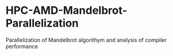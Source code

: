 # HPC-AMD-Mandelbrot-Parallelization
Parallelization of Mandelbrot algorithym and analysis of compiler performance
